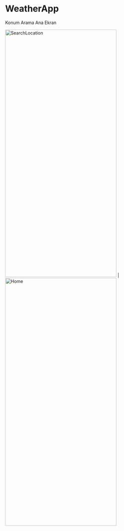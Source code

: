 ﻿# WeatherApp
 Konum Arama  Ana Ekran 

 <img width="357" height="791" alt="SearchLocation" src="https://github.com/user-attachments/assets/504c30d3-d03f-47bc-a960-2a6741db3093" /> | <img width="357" height="792" alt="Home" src="https://github.com/user-attachments/assets/7aa8b63c-ba3e-4a1f-b503-5f5d7d937e80" /> 
